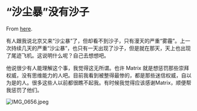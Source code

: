 # “沙尘暴”没有沙子

From [here](https://yinwang1.substack.com/p/c81).

有人跟我说北京又来“沙尘暴”了，但却看不到沙子，只有漫天的严重“雾霾”。上一次持续几天的严重“沙尘暴”，也只有一天出现了沙子，但是就在那天，天上也出现了尾迹飞机。这说明什么呢？自己去想想吧。

他说很少有人能理解这个事，我觉得这无所谓。也许 Matrix 就是想惩罚那些崇拜权威，没有思维能力的人吧。目前我看到被整得最惨的，都是那些迷信权威，自以为是的人。很多这些人以前都很瞧不起我。有时候我觉得应该感谢Matrix，顺便帮我惩罚了他们。

![](https://substackcdn.com/image/fetch/w_1456,c_limit,f_auto,q_auto:good,fl_progressive:steep/https%3A%2F%2Fsubstack-post-media.s3.amazonaws.com%2Fpublic%2Fimages%2Fdff5a32a-4314-4ca2-827e-6ed633ce2222_1260x668.jpeg "IMG_0656.jpeg")


